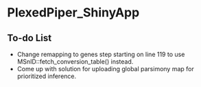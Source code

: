 # PlexedPiper_ShinyApp
## To-do List
- Change remapping to genes step starting on line 119 to use
MSnID::fetch_conversion_table() instead.  
- Come up with solution for uploading global parsimony map for prioritized inference.  
